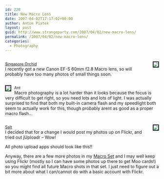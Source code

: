 ```yaml
---
id: 220
title: New Macro Lens
date: 2007-04-02T17:17:02+00:00
author: Anton Piatek
layout: post
guid: http://www.strangeparty.com/2007/04/02/new-macro-lens/
permalink: /2007/04/02/new-macro-lens/
categories:
  - Photography
---
```

<p style="float: right; margin-left: 10px; margin-bottom: 10px">
  <a href="http://www.flickr.com/photos/antonpiatek/443792815/" title="photo sharing"><img src="http://farm1.static.flickr.com/190/443792815_c8cc4b4258_m.jpg" style="border: 2px solid #000000" /></a>
</p>

<span style="font-size: 0.9em; margin-top: 0px"><br /> <a href="http://www.flickr.com/photos/antonpiatek/443792815/">Singapore Orchid</a></span>  
I recently got a new Canon EF-S 60mm f2.8 Macro lens, so will probably have too many photos of small things soon.

<p style="float: left; margin-right: 10px; margin-bottom: 10px">
  <a href="http://www.flickr.com/photos/antonpiatek/443788570/" title="photo sharing"><img src="http://farm1.static.flickr.com/223/443788570_029e755111_m.jpg" style="border: 2px solid #000000" /></a>
</p>

<span style="font-size: 0.9em; margin-top: 0px"><br /> Ant</span>  
Macro photography is a lot harder than it looks because the focus is very difficult to get right, so you need lots and lots of light. I was actually surprised to find that both my built-in camera flash and my speedlight both seem to actually work for this, though probably arent as good as a proper macro flash&#8230;

<p style="float: right; margin-left: 10px; margin-bottom: 10px">
  <a href="http://www.flickr.com/photos/antonpiatek/443793077/" title="photo sharing"><img src="http://farm1.static.flickr.com/227/443793077_57e7778a3a_m.jpg" style="border: 2px solid #000000" /></a>
</p>

<span style="font-size: 0.9em; margin-top: 0px"><br /> <a href="http://www.flickr.com/photos/antonpiatek/443793077/">Salt</a></span>  
I decided that for a change I would post my photos up on Flickr, and tried out jUploadr &#8211; Wow!

All photo upload apps should look like this!!

Anyway, there are a few more photos in my [Macro Set](http://www.flickr.com/photos/antonpiatek/sets/72157600043180997/) and I may well keep using Flickr (mostly so I can have some photos up there to get Moo cards!) so you might find all future Macro shots in that set. I just need to figure out a bit more about what I can/cannot do with a basic account with Flickr.